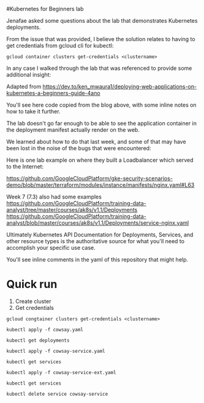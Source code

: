 #Kubernetes for Beginners lab

Jenafae asked some questions about the lab that demonstrates Kubernetes deployments.

From the issue that was provided, I believe the solution relates to having to get credentials from gcloud cli for kubectl:

```
gcloud container clusters get-credentials <clustername>
```

In any case I walked through the lab that was referenced to provide some additional insight:

Adapted from https://dev.to/ken_mwaura1/deploying-web-applications-on-kubernetes-a-beginners-guide-4ano

You'll see here code copied from the blog above, with some inline notes on how to take it further.

The lab doesn't go far enough to be able to see the application container in the deployment manifest actually render on the web.

We learned about how to do that last week, and some of that may have been lost in the noise of the bugs that were encountered:

Here is one lab example on where they built a Loadbalancer which served to the Internet:

https://github.com/GoogleCloudPlatform/gke-security-scenarios-demo/blob/master/terraform/modules/instance/manifests/nginx.yaml#L63

Week 7 (7.3) also had some examples
https://github.com/GoogleCloudPlatform/training-data-analyst/tree/master/courses/ak8s/v1.1/Deployments
https://github.com/GoogleCloudPlatform/training-data-analyst/blob/master/courses/ak8s/v1.1/Deployments/service-nginx.yaml

Ultimately Kubernetes API Documentation for Deployments, Services, and other resource types is the authoritative source for what you'll need to accomplish your specific use case.

You'll see inline comments in the yaml of this repository that might help.

# Quick run

1) Create cluster
2) Get credentials

```
gcloud congtainer clusters get-credentials <clustername>
```

```
kubectl apply -f cowsay.yaml
```

```
kubectl get deployments
```

```
kubectl apply -f cowsay-service.yaml
```

```
kubectl get services 
``` 

```
kubectl apply -f cowsay-service-ext.yaml
``` 

```
kubectl get services 
``` 

```
kubectl delete service cowsay-service 
``` 
